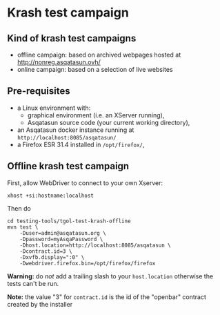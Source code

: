 # Krash test campaign

## Kind of krash test campaigns

* offline campaign: based on archived webpages hosted at http://nonreg.asqatasun.ovh/
* online campaign: based on a selection of live websites

## Pre-requisites

* a Linux environment with:
    * graphical environment (i.e. an XServer running),
    * Asqatasun source code (your current working directory),
* an Asqatasun docker instance running at `http://localhost:8085/asqatasun/`
* a Firefox ESR 31.4 installed in `/opt/firefox/`,

## Offline krash test campaign

First, allow WebDriver to connect to your own Xserver:

```shell
xhost +si:hostname:localhost
```

Then do

```shell
cd testing-tools/tgol-test-krash-offline
mvn test \
    -Duser=admin@asqatasun.org \
    -Dpassword=myAsqaPassword \
    -Dhost.location=http://localhost:8085/asqatasun \
    -Dcontract.id=3 \
    -Dxvfb.display=":0" \
    -Dwebdriver.firefox.bin=/opt/firefox/firefox
```

**Warning:** do _not_ add a trailing slash to your `host.location` otherwise the tests can't be run.

**Note:** the value "3" for `contract.id` is the id of the "openbar" contract created by the installer
